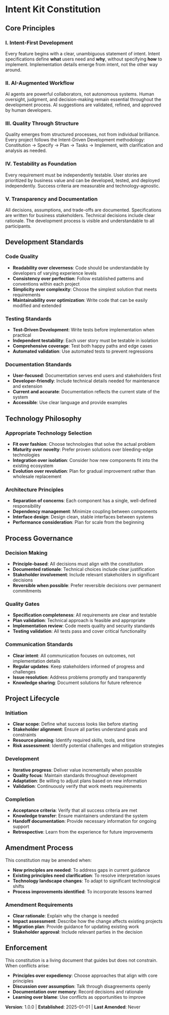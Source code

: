 # Intent Kit Constitution

## Core Principles

### I. Intent-First Development
Every feature begins with a clear, unambiguous statement of intent. Intent specifications define **what** users need and **why**, without specifying **how** to implement. Implementation details emerge from intent, not the other way around.

### II. AI-Augmented Workflow
AI agents are powerful collaborators, not autonomous systems. Human oversight, judgment, and decision-making remain essential throughout the development process. AI suggestions are validated, refined, and approved by human developers.

### III. Quality Through Structure
Quality emerges from structured processes, not from individual brilliance. Every project follows the Intent-Driven Development methodology: Constitution → Specify → Plan → Tasks → Implement, with clarification and analysis as needed.

### IV. Testability as Foundation
Every requirement must be independently testable. User stories are prioritized by business value and can be developed, tested, and deployed independently. Success criteria are measurable and technology-agnostic.

### V. Transparency and Documentation
All decisions, assumptions, and trade-offs are documented. Specifications are written for business stakeholders. Technical decisions include clear rationale. The development process is visible and understandable to all participants.

## Development Standards

### Code Quality
- **Readability over cleverness**: Code should be understandable by developers of varying experience levels
- **Consistency over perfection**: Follow established patterns and conventions within each project
- **Simplicity over complexity**: Choose the simplest solution that meets requirements
- **Maintainability over optimization**: Write code that can be easily modified and extended

### Testing Standards
- **Test-Driven Development**: Write tests before implementation when practical
- **Independent testability**: Each user story must be testable in isolation
- **Comprehensive coverage**: Test both happy paths and edge cases
- **Automated validation**: Use automated tests to prevent regressions

### Documentation Standards
- **User-focused**: Documentation serves end users and stakeholders first
- **Developer-friendly**: Include technical details needed for maintenance and extension
- **Current and accurate**: Documentation reflects the current state of the system
- **Accessible**: Use clear language and provide examples

## Technology Philosophy

### Appropriate Technology Selection
- **Fit over fashion**: Choose technologies that solve the actual problem
- **Maturity over novelty**: Prefer proven solutions over bleeding-edge technologies
- **Integration over isolation**: Consider how new components fit into the existing ecosystem
- **Evolution over revolution**: Plan for gradual improvement rather than wholesale replacement

### Architecture Principles
- **Separation of concerns**: Each component has a single, well-defined responsibility
- **Dependency management**: Minimize coupling between components
- **Interface design**: Design clean, stable interfaces between systems
- **Performance consideration**: Plan for scale from the beginning

## Process Governance

### Decision Making
- **Principle-based**: All decisions must align with the constitution
- **Documented rationale**: Technical choices include clear justification
- **Stakeholder involvement**: Include relevant stakeholders in significant decisions
- **Reversible when possible**: Prefer reversible decisions over permanent commitments

### Quality Gates
- **Specification completeness**: All requirements are clear and testable
- **Plan validation**: Technical approach is feasible and appropriate
- **Implementation review**: Code meets quality and security standards
- **Testing validation**: All tests pass and cover critical functionality

### Communication Standards
- **Clear intent**: All communication focuses on outcomes, not implementation details
- **Regular updates**: Keep stakeholders informed of progress and challenges
- **Issue resolution**: Address problems promptly and transparently
- **Knowledge sharing**: Document solutions for future reference

## Project Lifecycle

### Initiation
- **Clear scope**: Define what success looks like before starting
- **Stakeholder alignment**: Ensure all parties understand goals and constraints
- **Resource planning**: Identify required skills, tools, and time
- **Risk assessment**: Identify potential challenges and mitigation strategies

### Development
- **Iterative progress**: Deliver value incrementally when possible
- **Quality focus**: Maintain standards throughout development
- **Adaptation**: Be willing to adjust plans based on new information
- **Validation**: Continuously verify that work meets requirements

### Completion
- **Acceptance criteria**: Verify that all success criteria are met
- **Knowledge transfer**: Ensure maintainers understand the system
- **Handoff documentation**: Provide necessary information for ongoing support
- **Retrospective**: Learn from the experience for future improvements

## Amendment Process

This constitution may be amended when:
- **New principles are needed**: To address gaps in current guidance
- **Existing principles need clarification**: To resolve interpretation issues
- **Technology landscape changes**: To adapt to significant technological shifts
- **Process improvements identified**: To incorporate lessons learned

### Amendment Requirements
- **Clear rationale**: Explain why the change is needed
- **Impact assessment**: Describe how the change affects existing projects
- **Migration plan**: Provide guidance for updating existing work
- **Stakeholder approval**: Include relevant parties in the decision

## Enforcement

This constitution is a living document that guides but does not constrain. When conflicts arise:
- **Principles over expediency**: Choose approaches that align with core principles
- **Discussion over assumption**: Talk through disagreements openly
- **Documentation over memory**: Record decisions and rationale
- **Learning over blame**: Use conflicts as opportunities to improve

**Version**: 1.0.0 | **Established**: 2025-01-01 | **Last Amended**: Never